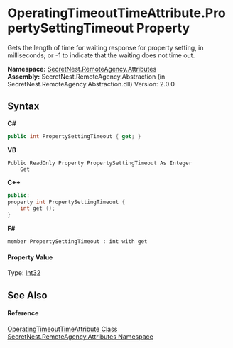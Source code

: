 # OperatingTimeoutTimeAttribute.PropertySettingTimeout Property 
 

Gets the length of time for waiting response for property setting, in milliseconds; or -1 to indicate that the waiting does not time out.

**Namespace:**&nbsp;<a href="N_SecretNest_RemoteAgency_Attributes">SecretNest.RemoteAgency.Attributes</a><br />**Assembly:**&nbsp;SecretNest.RemoteAgency.Abstraction (in SecretNest.RemoteAgency.Abstraction.dll) Version: 2.0.0

## Syntax

**C#**<br />
``` C#
public int PropertySettingTimeout { get; }
```

**VB**<br />
``` VB
Public ReadOnly Property PropertySettingTimeout As Integer
	Get
```

**C++**<br />
``` C++
public:
property int PropertySettingTimeout {
	int get ();
}
```

**F#**<br />
``` F#
member PropertySettingTimeout : int with get

```


#### Property Value
Type: <a href="https://docs.microsoft.com/dotnet/api/system.int32" target="_blank">Int32</a>

## See Also


#### Reference
<a href="T_SecretNest_RemoteAgency_Attributes_OperatingTimeoutTimeAttribute">OperatingTimeoutTimeAttribute Class</a><br /><a href="N_SecretNest_RemoteAgency_Attributes">SecretNest.RemoteAgency.Attributes Namespace</a><br />